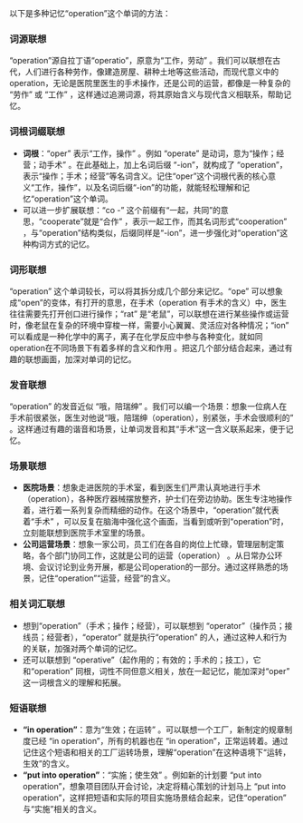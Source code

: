 以下是多种记忆“operation”这个单词的方法：

### 词源联想
“operation”源自拉丁语“operatio”，原意为“工作，劳动” 。我们可以联想在古代，人们进行各种劳作，像建造房屋、耕种土地等这些活动，而现代意义中的operation，无论是医院里医生的手术操作，还是公司的运营，都像是一种复杂的 “劳作” 或 “工作” ，这样通过追溯词源，将其原始含义与现代含义相联系，帮助记忆。

### 词根词缀联想
 - **词根**：“oper” 表示“工作，操作” 。例如 “operate” 是动词，意为“操作；经营；动手术” 。在此基础上，加上名词后缀 “-ion”，就构成了 “operation”，表示“操作；手术；经营”等名词含义。记住“oper”这个词根代表的核心意义“工作，操作”，以及名词后缀“-ion”的功能，就能轻松理解和记忆“operation”这个单词。
 - 可以进一步扩展联想：“co -” 这个前缀有“一起，共同”的意思，“cooperate”就是“合作” ，表示一起工作，而其名词形式“cooperation” ，与“operation”结构类似，后缀同样是“-ion”，进一步强化对“operation”这种构词方式的记忆。

### 词形联想
“operation” 这个单词较长，可以将其拆分成几个部分来记忆。“ope” 可以想象成“open”的变体，有打开的意思，在手术（operation 有手术的含义）中，医生往往需要先打开创口进行操作；“rat” 是“老鼠”，可以联想在进行某些操作或运营时，像老鼠在复杂的环境中穿梭一样，需要小心翼翼、灵活应对各种情况；“ion” 可以看成是一种化学中的离子，离子在化学反应中参与各种变化，就如同operation在不同场景下有着多样的含义和作用 。把这几个部分结合起来，通过有趣的联想画面，加深对单词的记忆。

### 发音联想
“operation” 的发音近似 “哦，陪瑞绅” 。我们可以编一个场景：想象一位病人在手术前很紧张，医生对他说“哦，陪瑞绅（operation），别紧张，手术会很顺利的” 。这样通过有趣的谐音和场景，让单词发音和其“手术”这一含义联系起来，便于记忆。

### 场景联想
 - **医院场景**：想象走进医院的手术室，看到医生们严肃认真地进行手术（operation），各种医疗器械摆放整齐，护士们在旁边协助。医生专注地操作着，进行着一系列复杂而精细的动作。在这个场景中，“operation”就代表着“手术” ，可以反复在脑海中强化这个画面，当看到或听到“operation”时，立刻能联想到医院手术室里的场景。
 - **公司运营场景**：想象一家公司，员工们在各自的岗位上忙碌，管理层制定策略，各个部门协同工作，这就是公司的运营（operation） 。从日常办公环境、会议讨论到业务开展，都是公司operation的一部分。通过这样熟悉的场景，记住“operation”“运营，经营”的含义。

### 相关词汇联想
 - 想到“operation”（手术；操作；经营），可以联想到 “operator”（操作员；接线员；经营者），“operator” 就是执行“operation” 的人，通过这种人和行为的关联，加强对两个单词的记忆。
 - 还可以联想到 “operative”（起作用的；有效的；手术的；技工），它和“operation” 同根，词性不同但意义相关，放在一起记忆，能加深对“oper” 这一词根含义的理解和拓展。

### 短语联想
 - **“in operation”**：意为“生效；在运转” 。可以联想一个工厂，新制定的规章制度已经 “in operation”，所有的机器也在 “in operation”，正常运转着。通过记住这个短语和相关的工厂运转场景，理解“operation”在这种语境下“运转，生效”的含义。
 - **“put into operation”**：“实施；使生效” 。例如新的计划要 “put into operation”，想象项目团队开会讨论，决定将精心策划的计划马上 “put into operation”，这样把短语和实际的项目实施场景结合起来，记住“operation” 与“实施”相关的含义。 